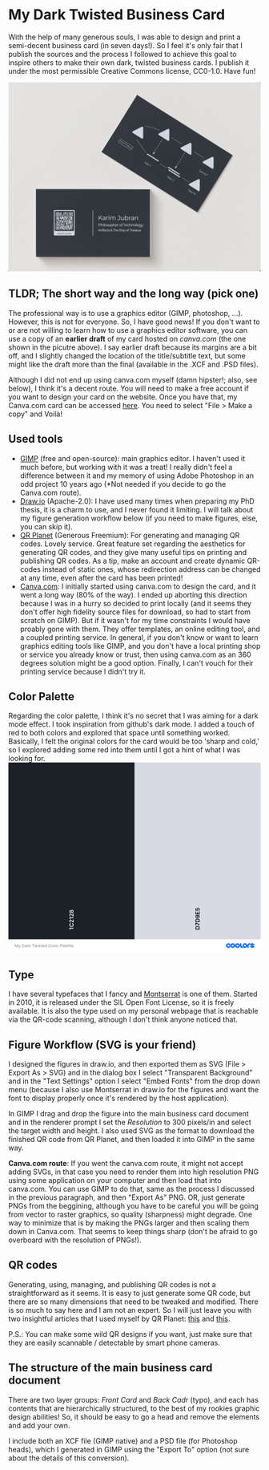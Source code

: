 # My Dark Twisted Business Card

With the help of many generous souls, I was able to design and print a semi-decent business card (in seven days!). So I feel it's only fair that I publish the sources and the process I followed to achieve this goal to inspire others to make their own dark, twisted business cards. I publish it under the most permissible Creative Commons license, CC0-1.0. Have fun!

![](preview.png)


## TLDR; The short way and the long way (pick one)

The professional way is to use a graphics editor (GIMP, photoshop, ...). However, this is not for everyone. So, I have good news! If you don't want to or are not willing to learn how to use a graphics editor software, you can use a copy of an **earlier draft** of my card hosted on *canva.com* (the one shown in the picutre above). I say earlier draft because its margins are a bit off, and I slightly changed the location of the title/subtitle text, but some might like the draft more than the final (available in the .XCF and .PSD files). 

Although I did not end up using canva.com myself (damn hipster!; also, see below), I think it's a decent route. You will need to make a free account if you want to design your card on the website. Once you have that, my Canva.com card can be accessed [here](https://www.canva.com/design/DAFfyUQBQY8/kvZ0tlFibd94JO8TkwvOfw/edit?utm_content=DAFfyUQBQY8&utm_campaign=designshare&utm_medium=link2&utm_source=sharebutton). You need to select "File > Make a copy" and Voilà!


## Used tools
- [GIMP](https://www.gimp.org/) (free and open-source): main graphics editor. I haven't used it much before, but working with it was a treat! I really didn't feel a difference between it and my memory of using Adobe Photoshop in an odd project 10 years ago (*Not needed if you decide to go the Canva.com route).
- [Draw.io](https://github.com/jgraph/drawio-desktop) (Apache-2.0): I have used many times when preparing my PhD thesis, it is a charm to use, and I never found it limiting. I will talk about my figure generation workflow below (if you need to make figures, else, you can skip it).
- [QR Planet](https://qrplanet.com/) (Generous Freemium): For generating and managing QR codes. Lovely service. Great feature set regarding the aesthetics for generating QR codes, and they give many useful tips on printing and publishing QR codes. As a tip, make an account and create dynamic QR-codes instead of static ones, whose redirection address can be changed at any time, even after the card has been printed!
- [Canva.com](https://www.canva.com/): I initially started using canva.com to design the card, and it went a long way (80% of the way). I ended up aborting this direction because I was in a hurry so decided to print locally (and it seems they don't offer high fidelity source files for download, so had to start from scratch on GIMP). But if it wasn't for my time constraints I would have proably gone with them. They offer templates, an online editing tool, and a coupled printing service. In general, if you don't know or want to learn graphics editing tools like GIMP, and you don't have a local printing shop or service you already know or trust, then using canva.com as an 360 degrees solution might be a good option. Finally, I can't vouch for their printing service because I didn't try it.

## Color Palette
Regarding the color palette, I think it's no secret that I was aiming for a dark mode effect. I took inspiration from github's dark mode. I added a touch of red to both colors and explored that space until something worked. Basically, I felt the original colors for the card would be too 'sharp and cold,' so I explored adding some red into them until I got a hint of what I was looking for.
![](dark-twisted-color-palette.png)


## Type

I have several typefaces that I fancy and [Montserrat](https://en.wikipedia.org/wiki/Montserrat_(typeface)) is one of them. Started in 2010, it is released under the SIL Open Font License, so it is freely available. It is also the type used on my personal webpage that is reachable via the QR-code scanning, although I don't think anyone noticed that.


## Figure Workflow (SVG is your friend)

I designed the figures in draw.io, and then exported them as SVG (File > Export As > SVG) and in the dialog box I select "Transparent Background" and in the "Text Settings" option I select "Embed Fonts" from the drop down menu (because I also use Montserrat in draw.io for the figures and want the font to display properly once it's rendered by the host application). 

In GIMP I drag and drop the figure into the main business card document and in the renderer prompt I set the *Resolution* to 300 pixels/in and select the target width and height. I also used SVG as the format to download the finished QR code from QR Planet, and then loaded it into GIMP in the same way. 

**Canva.com route**: If you went the canva.com route, it might not accept adding SVGs, in that case you need to render them into high resolution PNG using some application on your computer and then load that into canva.com. You can use GIMP to do that, same as the process I discussed in the previous paragraph, and then "Export As" PNG. OR, just generate PNGs from the beggining, although you have to be careful you will be going from vector to raster graphics, so quality (sharpness) might degrade. One way to minimize that is by making the PNGs larger and then scaling them down in Canva.com. That seems to keep things sharp (don't be afraid to go overboard with the resolution of PNGs!).

## QR codes
Generating, using, managing, and publishing QR codes is not a straightforward as it seems. It is easy to just generate some QR code, but there are so many dimensions that need to be tweaked and modified. There is so much to say here and I am not an expert. So I will just leave you with two insightful articles that I used myself by QR Planet: [this](https://qrplanet.com/help/article/how-to-print-qr-code) and [this](https://qrplanet.com/9-tips-how-to-use-qr-codes). 

P.S.: You can make some wild QR designs if you want, just make sure that they are easily scannable / detectable by smart phone cameras.

## The structure of the main business card document

There are two layer groups: *Front Card* and *Back Cadr* (typo), and each has contents that are hierarchically structured, to the best of my rookies graphic design abilities! So, it should be easy to go a head and remove the elements and add your own.

I include both an XCF file (GIMP native) and a PSD file (for Photoshop heads), which I generated in GIMP using the "Export To" option (not sure about the details of this conversion).
